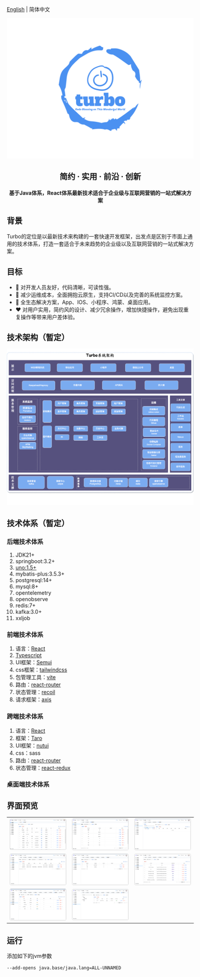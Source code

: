 [English](README.en-US.md) | 简体中文

<img src="./docs/logo.png" >
<h2 align="center">简约 · 实用 · 前沿 · 创新</h2>

<h4 align="center">基于Java体系，React体系最新技术适合于企业级与互联网营销的一站式解决方案</h4>

## 背景

Turbo的定位是以最新技术来构建的一套快速开发框架，出发点是区别于市面上通用的技术体系，打造一套适合于未来趋势的企业级以及互联网营销的一站式解决方案。

## 目标

- 🧃 对开发人员友好，代码清晰，可读性强。
- 🤖 减少运维成本，全面拥抱云原生，支持CI/CD以及完善的系统监控方案。
- 💪 全生态解决方案，App、IOS、小程序、鸿蒙、桌面应用。
- ❤️ 对用户实用，简约风的设计、减少冗余操作，增加快捷操作，避免出现重复操作等带来用户差体验。

## 技术架构（暂定）

<img src="./docs/images/Turbo-Turbo-Architecture.png">

## 技术体系（暂定）

### 后端技术体系

1. JDK21+
2. springboot:3.2+
3. [uno:1.5+](https://github.com/ClearXs/uno)
4. mybatis-plus:3.5.3+
5. postgresql:14+
6. mysql:8+
7. opentelemetry
8. openobserve
9. redis:7+
10. kafka:3.0+
11. xxljob

### 前端技术体系

1. 语言：[React](https://zh-hans.react.dev/)
2. [Typescript](https://www.typescriptlang.org/)
3. UI框架：[Semui](https://semi.design/)
4. css框架：[tailwindcss](https://tailwindcss.com/)
5. 包管理工具：[vite](https://vitejs.dev/)
6. 路由：[react-router](https://reactrouter.com/en/main)
7. 状态管理：[recoil](https://recoiljs.org/)
8. 请求框架：[axis](https://axios-http.com/)

### 跨端技术体系

1. 语言：[React](https://zh-hans.react.dev/)
2. 框架：[Taro](https://docs.taro.zone/)
3. UI框架：[nutui](https://nutui.jd.com/#/)
4. css：sass
5. 路由：[react-router](https://reactrouter.com/en/main)
6. 状态管理：[react-redux](https://react-redux.js.org/)

### 桌面端技术体系

## 界面预览

<table>
    <tr>
        <td><img src="./docs/images/preview1.png" alt="preview1"/></td>
        <td><img src="./docs/images/preview2.png" alt="preview2"/></td>
        <td><img src="./docs/images/preview3.png" alt="preview3"/></td>
    </tr>
    <tr>
        <td><img src="./docs/images/preview4.png" alt="preview4"/></td>
        <td><img src="./docs/images/preview5.png" alt="preview5"/></td>
        <td><img src="./docs/images/preview6.png" alt="preview6"/></td>
    </tr>
    <tr>
        <td><img src="./docs/images/preview7.png" alt="preview7"/></td>
        <td><img src="./docs/images/preview8.png" alt="preview8"/></td>
    </tr>
</table>


## 运行
添加如下的jvm参数
```bash
--add-opens java.base/java.lang=ALL-UNNAMED
